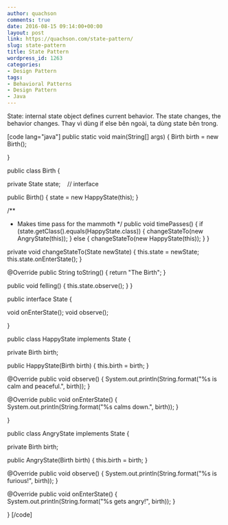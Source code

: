 ```yaml
---
author: quachson
comments: true
date: 2016-08-15 09:14:00+00:00
layout: post
link: https://quachson.com/state-pattern/
slug: state-pattern
title: State Pattern
wordpress_id: 1263
categories:
- Design Pattern
tags:
- Behavioral Patterns
- Design Pattern
- Java
---
```


State: internal state object defines current behavior. The state changes, the behavior changes. Thay vì dùng if else bên ngoài, ta dùng state bên trong.


[code lang="java"]
public static void main(String[] args) {
Birth birth = new Birth();


}

public class Birth {

private State state;    // interface

public Birth() {
state = new HappyState(this);
}

/**
* Makes time pass for the mammoth
*/
public void timePasses() {
if (state.getClass().equals(HappyState.class)) {
changeStateTo(new AngryState(this));
} else {
changeStateTo(new HappyState(this));
}
}

private void changeStateTo(State newState) {
this.state = newState;
this.state.onEnterState();
}

@Override
public String toString() {
return "The Birth";
}

public void felling() {
this.state.observe();
}
}

public interface State {

void onEnterState();
void observe();

}

public class HappyState implements State {

private Birth birth;

public HappyState(Birth birth) {
this.birth = birth;
}

@Override
public void observe() {
System.out.println(String.format("%s is calm and peaceful.", birth));
}

@Override
public void onEnterState() {
System.out.println(String.format("%s calms down.", birth));
}

}

public class AngryState implements State {

private Birth birth;

public AngryState(Birth birth) {
this.birth = birth;
}

@Override
public void observe() {
System.out.println(String.format("%s is furious!", birth));
}

@Override
public void onEnterState() {
System.out.println(String.format("%s gets angry!", birth));
}

}
[/code]
